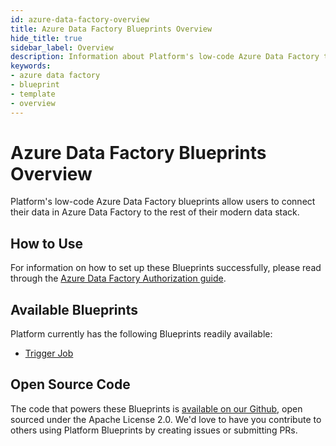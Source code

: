 ```yaml
---
id: azure-data-factory-overview
title: Azure Data Factory Blueprints Overview
hide_title: true
sidebar_label: Overview
description: Information about Platform's low-code Azure Data Factory templates.
keywords:
- azure data factory
- blueprint
- template
- overview
---
```


# Azure Data Factory Blueprints Overview

Platform's low-code Azure Data Factory blueprints allow users to connect their data in Azure Data Factory to the rest of their modern data stack.


## How to Use
For information on how to set up these Blueprints successfully, please read through the [Azure Data Factory Authorization guide](azure-data-factory-authorization.md).


## Available Blueprints
Platform currently has the following Blueprints readily available:

- [Trigger Job](azure-data-factory-trigger-job.md)

## Open Source Code
The code that powers these Blueprints is [available on our Github](https://github.com/shipyardapp/shipyard-blueprints/tree/main/shipyard_blueprints/azure-data-factory), open sourced under the Apache License 2.0. We'd love to have you contribute to others using Platform Blueprints by creating issues or submitting PRs.
